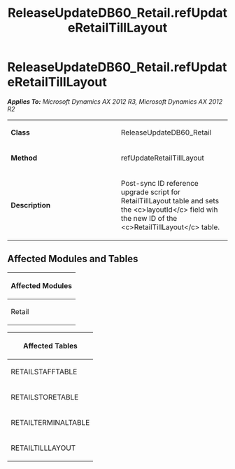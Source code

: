 ﻿---
title: ReleaseUpdateDB60_Retail.refUpdateRetailTillLayout
TOCTitle: ReleaseUpdateDB60_Retail.refUpdateRetailTillLayout
ms:assetid: 2fcf5b9f-d376-b0aa-6c22-7113d7c05a21
ms:mtpsurl: https://msdn.microsoft.com/en-us/library/JJ736037(v=AX.60)
ms:contentKeyID: 49707453
ms.date: 05/18/2015
mtps_version: v=AX.60
---

# ReleaseUpdateDB60\_Retail.refUpdateRetailTillLayout 


_**Applies To:** Microsoft Dynamics AX 2012 R3, Microsoft Dynamics AX 2012 R2_

<table>
<colgroup>
<col style="width: 50%" />
<col style="width: 50%" />
</colgroup>
<tbody>
<tr class="odd">
<td><p><strong>Class</strong></p></td>
<td><p>ReleaseUpdateDB60_Retail</p></td>
</tr>
<tr class="even">
<td><p><strong>Method</strong></p></td>
<td><p>refUpdateRetailTillLayout</p></td>
</tr>
<tr class="odd">
<td><p><strong>Description</strong></p></td>
<td><p>Post-sync ID reference upgrade script for RetailTillLayout table and sets the &lt;c&gt;layoutId&lt;/c&gt; field wih the new ID of the &lt;c&gt;RetailTillLayout&lt;/c&gt; table.</p></td>
</tr>
</tbody>
</table>


## Affected Modules and Tables

<table>
<colgroup>
<col style="width: 100%" />
</colgroup>
<thead>
<tr class="header">
<th><p>Affected Modules</p></th>
</tr>
</thead>
<tbody>
<tr class="odd">
<td><p>Retail</p></td>
</tr>
</tbody>
</table>


<table>
<colgroup>
<col style="width: 100%" />
</colgroup>
<thead>
<tr class="header">
<th><p>Affected Tables</p></th>
</tr>
</thead>
<tbody>
<tr class="odd">
<td><p>RETAILSTAFFTABLE</p></td>
</tr>
<tr class="even">
<td><p>RETAILSTORETABLE</p></td>
</tr>
<tr class="odd">
<td><p>RETAILTERMINALTABLE</p></td>
</tr>
<tr class="even">
<td><p>RETAILTILLLAYOUT</p></td>
</tr>
</tbody>
</table>

  



